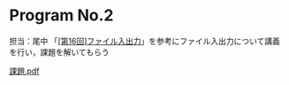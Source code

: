 # Program No.2
担当：尾中
「[[第16回]ファイル入出力](http://www.isl.ne.jp/pcsp/beginC/C_Language_16.html)」を参考にファイル入出力について講義を行い，課題を解いてもらう

[課題.pdf](https://www.dropbox.com/sh/r0i7wdftp3kr5ko/AADsh0duHZCC2bwC_OpzXNNCa?dl=0)
